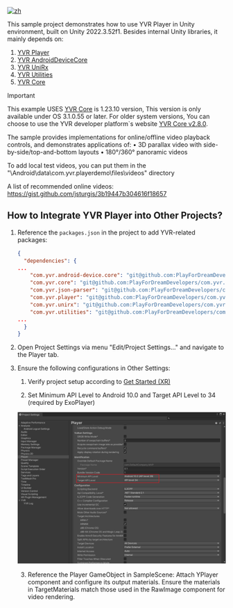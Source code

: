 [![zh](https://img.shields.io/badge/lang-zh-blue.svg)](./README.zh.md)

This sample project demonstrates how to use YVR Player in Unity environment, built on Unity 2022.3.52f1. Besides internal Unity libraries, it mainly depends on:

1. [YVR Player](https://github.com/PlayForDreamDevelopers/com.yvr.player-mirror)
2. [YVR AndroidDeviceCore](https://github.com/PlayForDreamDevelopers/com.yvr.android-device.core-mirror)
3. [YVR UniRx](https://github.com/PlayForDreamDevelopers/com.yvr.unirx-mirror)
4. [YVR Utilities](https://github.com/PlayForDreamDevelopers/com.yvr.utilities-mirror)
5. [YVR Core](https://github.com/PlayForDreamDevelopers/com.yvr.core-mirror)

> [!important]
>
> This example USES [YVR Core](https://github.com/PlayForDreamDevelopers/com.yvr.core-mirror) is 1.23.10 version, This version is only available under OS 3.1.0.55 or later. For older system versions, You can choose to use the YVR developer platform`s website [YVR Core v2.8.0](https://developer.pfdm.cn/yvrdoc/unity_CN/UserManual_CN/ReleaseNotes/ReleaseNotes2.8.0.html).

The sample provides implementations for online/offline video playback controls, and demonstrates applications of:
• 3D parallax video with side-by-side/top-and-bottom layouts
• 180°/360° panoramic videos

To add local test videos, you can put them in the "\Android\data\com.yvr.playerdemo\files\videos" directory

A list of recommended online videos: https://gist.github.com/jsturgis/3b19447b304616f18657

## How to Integrate YVR Player into Other Projects?

1. Reference the `packages.json` in the project to add YVR-related packages:

   ```json
   {
     "dependencies": {
   ...
       "com.yvr.android-device.core": "git@github.com:PlayForDreamDevelopers/com.yvr.android-device.core-mirror.git?path=/com.yvr.android-device.core#0540b2af10a4d83e40f3b62b457a5bb6e742e9b6",
       "com.yvr.core": "git@github.com:PlayForDreamDevelopers/com.yvr.core-mirror.git?path=/com.yvr.core#212cf5ea67829799bcd8b9f7f7963b2dfd0b0505",
       "com.yvr.json-parser": "git@github.com:PlayForDreamDevelopers/com.yvr.json-parser-mirror.git?path=/com.yvr.json-parser#87438d1a077e9b648dc5393637174f33aaefe104",
       "com.yvr.player": "git@github.com:PlayForDreamDevelopers/com.yvr.player-mirror.git?path=/com.yvr.player#051858c079647678aea66a910e7150a54a1179b9",
       "com.yvr.unirx": "git@github.com:PlayForDreamDevelopers/com.yvr.unirx-mirror.git?path=/com.yvr.unirx#a795fe53c94d3761f6bad216c05bb480b926bc8f",
       "com.yvr.utilities": "git@github.com:PlayForDreamDevelopers/com.yvr.utilities-mirror.git?path=/com.yvr.utilities#c06beb422cd7e07324aa50ec3196be2ef1de1205",
   ...
     }
   }
   ```

2. Open Project Settings via menu "Edit/Project Settings..." and navigate to the Player tab.

3. Ensure the following configurations in Other Settings:
   
   1. Verify project setup according to [Get Started (XR)](https://developer.pfdm.cn/yvrdoc/unity/UserManual/GetStartedXR.html)
   
   2. Set Minimum API Level to Android 10.0 and Target API Level to 34 (required by ExoPlayer)
   
   ![image-20250306135106293](./README.ASSETS/image-20250306135106293.png)
   
   3. Reference the Player GameObject in SampleScene: Attach YPlayer component and configure its output materials. Ensure the materials in TargetMaterials match those used in the RawImage component for video rendering.
